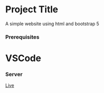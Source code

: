 # Project Title
A simple website using html and bootstrap 5

### Prerequisites
  # VSCode


### Server

<a href="https://aryaman0777.github.io/HouslyBootstrap/">Live</a>
